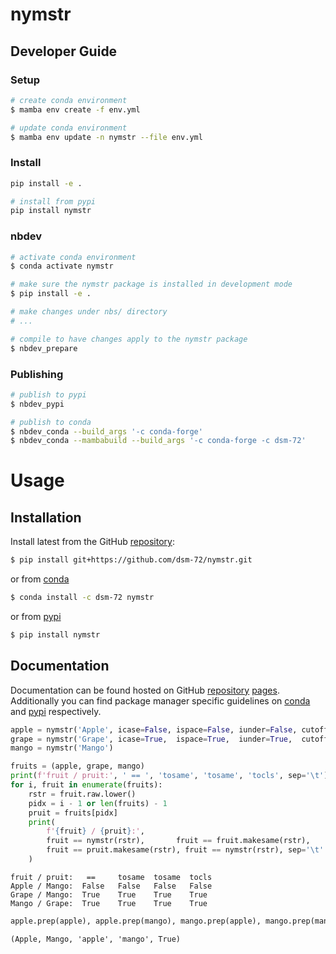 # nymstr

<!-- WARNING: THIS FILE WAS AUTOGENERATED! DO NOT EDIT! -->

## Developer Guide

### Setup

``` sh
# create conda environment
$ mamba env create -f env.yml

# update conda environment
$ mamba env update -n nymstr --file env.yml
```

### Install

``` sh
pip install -e .

# install from pypi
pip install nymstr
```

### nbdev

``` sh
# activate conda environment
$ conda activate nymstr

# make sure the nymstr package is installed in development mode
$ pip install -e .

# make changes under nbs/ directory
# ...

# compile to have changes apply to the nymstr package
$ nbdev_prepare
```

### Publishing

``` sh
# publish to pypi
$ nbdev_pypi

# publish to conda
$ nbdev_conda --build_args '-c conda-forge'
$ nbdev_conda --mambabuild --build_args '-c conda-forge -c dsm-72'
```

# Usage

## Installation

Install latest from the GitHub
[repository](https://github.com/dsm-72/nymstr):

``` sh
$ pip install git+https://github.com/dsm-72/nymstr.git
```

or from [conda](https://anaconda.org/dsm-72/nymstr)

``` sh
$ conda install -c dsm-72 nymstr
```

or from [pypi](https://pypi.org/project/nymstr/)

``` sh
$ pip install nymstr
```

## Documentation

Documentation can be found hosted on GitHub
[repository](https://github.com/dsm-72/nymstr)
[pages](https://dsm-72.github.io/nymstr/). Additionally you can find
package manager specific guidelines on
[conda](https://anaconda.org/dsm-72/nymstr) and
[pypi](https://pypi.org/project/nymstr/) respectively.

``` python
apple = nymstr('Apple', icase=False, ispace=False, iunder=False, cutoff=1)
grape = nymstr('Grape', icase=True,  ispace=True,  iunder=True,  cutoff=1)
mango = nymstr('Mango')

fruits = (apple, grape, mango)
print(f'fruit / pruit:', ' == ', 'tosame', 'tosame', 'tocls', sep='\t')
for i, fruit in enumerate(fruits):
    rstr = fruit.raw.lower()
    pidx = i - 1 or len(fruits) - 1
    pruit = fruits[pidx]    
    print(
        f'{fruit} / {pruit}:', 
        fruit == nymstr(rstr),       fruit == fruit.makesame(rstr), 
        fruit == pruit.makesame(rstr), fruit == nymstr(rstr), sep='\t'
    )
```

    fruit / pruit:   ==     tosame  tosame  tocls
    Apple / Mango:  False   False   False   False
    Grape / Mango:  True    True    True    True
    Mango / Grape:  True    True    True    True

``` python
apple.prep(apple), apple.prep(mango), mango.prep(apple), mango.prep(mango), issubclass(type(mango), fuzstr)
```

    (Apple, Mango, 'apple', 'mango', True)
